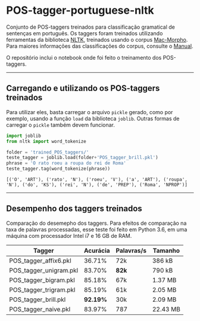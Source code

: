 # POS-tagger-portuguese-nltk

Conjunto de POS-taggers treinados para classificação gramatical de sentenças em português. Os taggers foram treinados utilizando ferramentas da biblioteca [NLTK](https://www.nltk.org/), treinados usando o corpus [Mac-Morpho](http://nilc.icmc.usp.br/macmorpho/). Para maiores informações das classificações do corpus, consulte o [Manual](http://nilc.icmc.usp.br/macmorpho/macmorpho-manual.pdf).

O repositório inclui o notebook onde foi feito o treinamento dos POS-taggers.

-----
## Carregando e utilizando os POS-taggers treinados

Para utilizar eles, basta carregar o arquivo `pickle` gerado, como por exemplo, usando a função `load` da biblioteca `joblib`. Outras formas de carregar o `pickle` também devem funcionar.

```python
import joblib
from nltk import word_tokenize

folder = 'trained_POS_taggers/'
teste_tagger = joblib.load(folder+'POS_tagger_brill.pkl')
phrase = 'O rato roeu a roupa do rei de Roma'
teste_tagger.tag(word_tokenize(phrase))
```

`[('O', 'ART'),
 ('rato', 'N'),
 ('roeu', 'V'),
 ('a', 'ART'),
 ('roupa', 'N'),
 ('do', 'KS'),
 ('rei', 'N'),
 ('de', 'PREP'),
 ('Roma', 'NPROP')]`

-----
## Desempenho dos taggers treinados

Comparação do desemepho dos taggers. Para efeitos de comparação na taxa de palavras processadas, esse teste foi feito em Python 3.6, em uma máquina com processador Intel i7 e 16 GB de RAM.

| Tagger                 | Acurácia | Palavras/s | Tamanho  |
|------------------------|----------|------------|----------|
| POS_tagger_affix6.pkl  | 36.71%   | 72k        | 386 kB   |
| POS_tagger_unigram.pkl | 83.70%   | **82k**        | 790 kB   |
| POS_tagger_bigram.pkl  | 85.18%   | 67k        | 1.37 MB  |
| POS_tagger_trigram.pkl | 85.19%   | 61k        | 2.05 MB  |
| POS_tagger_brill.pkl   | **92.19%**   | 30k        | 2.09 MB  |
| POS_tagger_naive.pkl   | 83.97%   | 787        | 22.43 MB |